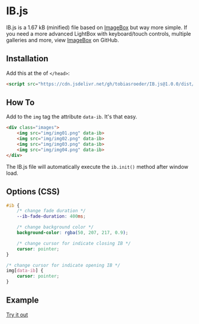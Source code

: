# IB.js
IB.js is a 1.67 kB (minified) file based on [ImageBox](https://github.com/tobiasroeder/ImageBox) but way more simple. If you need a more advanced LightBox with keyboard/touch controls, multiple galleries and more, view [ImageBox](https://github.com/tobiasroeder/ImageBox#readme) on GitHub.

## Installation

Add this at the of `</head>`:
```html
<script src="https://cdn.jsdelivr.net/gh/tobiasroeder/IB.js@1.0.0/dist/ib.min.js" defer></script>
```

## How To

Add to the `img` tag the attribute `data-ib`. It's that easy.

```html
<div class="images">
    <img src="img/img01.png" data-ib>
    <img src="img/img02.png" data-ib>
    <img src="img/img03.png" data-ib>
    <img src="img/img04.png" data-ib>
</div>
```

The IB.js file will automatically execute the `ib.init()` method after window load.

## Options (CSS)

```css
#ib {
    /* change fade duration */
    --ib-fade-duration: 400ms;

    /* change background color */
    background-color: rgba(50, 207, 217, 0.9);

    /* change cursor for indicate closing IB */
    cursor: pointer;
}

/* change cursor for indicate opening IB */
img[data-ib] {
    cursor: pointer;
}
```

## Example

[Try it out](https://codepen.io/tobiasroeder/pen/zYEgWoM)